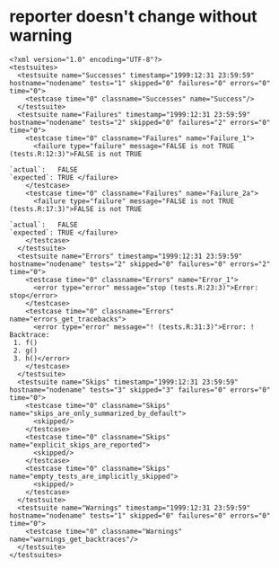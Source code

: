 # reporter doesn't change without warning

    <?xml version="1.0" encoding="UTF-8"?>
    <testsuites>
      <testsuite name="Successes" timestamp="1999:12:31 23:59:59" hostname="nodename" tests="1" skipped="0" failures="0" errors="0" time="0">
        <testcase time="0" classname="Successes" name="Success"/>
      </testsuite>
      <testsuite name="Failures" timestamp="1999:12:31 23:59:59" hostname="nodename" tests="2" skipped="0" failures="2" errors="0" time="0">
        <testcase time="0" classname="Failures" name="Failure_1">
          <failure type="failure" message="FALSE is not TRUE (tests.R:12:3)">FALSE is not TRUE
    
    `actual`:   FALSE
    `expected`: TRUE </failure>
        </testcase>
        <testcase time="0" classname="Failures" name="Failure_2a">
          <failure type="failure" message="FALSE is not TRUE (tests.R:17:3)">FALSE is not TRUE
    
    `actual`:   FALSE
    `expected`: TRUE </failure>
        </testcase>
      </testsuite>
      <testsuite name="Errors" timestamp="1999:12:31 23:59:59" hostname="nodename" tests="2" skipped="0" failures="0" errors="2" time="0">
        <testcase time="0" classname="Errors" name="Error_1">
          <error type="error" message="stop (tests.R:23:3)">Error: stop</error>
        </testcase>
        <testcase time="0" classname="Errors" name="errors_get_tracebacks">
          <error type="error" message="! (tests.R:31:3)">Error: !
    Backtrace:
     1. f()
     2. g()
     3. h()</error>
        </testcase>
      </testsuite>
      <testsuite name="Skips" timestamp="1999:12:31 23:59:59" hostname="nodename" tests="3" skipped="3" failures="0" errors="0" time="0">
        <testcase time="0" classname="Skips" name="skips_are_only_summarized_by_default">
          <skipped/>
        </testcase>
        <testcase time="0" classname="Skips" name="explicit_skips_are_reported">
          <skipped/>
        </testcase>
        <testcase time="0" classname="Skips" name="empty_tests_are_implicitly_skipped">
          <skipped/>
        </testcase>
      </testsuite>
      <testsuite name="Warnings" timestamp="1999:12:31 23:59:59" hostname="nodename" tests="1" skipped="0" failures="0" errors="0" time="0">
        <testcase time="0" classname="Warnings" name="warnings_get_backtraces"/>
      </testsuite>
    </testsuites>


